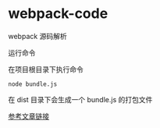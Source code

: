 # webpack-code

webpack 源码解析

运行命令

在项目根目录下执行命令

`node bundle.js`

在 dist 目录下会生成一个 bundle.js 的打包文件

[参考文章链接](https://juejin.im/post/6854573217336541192)
